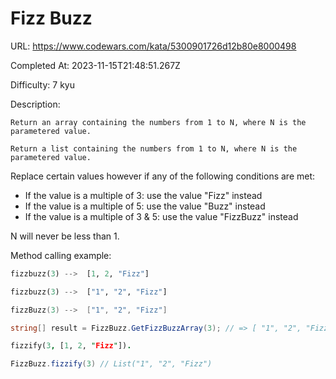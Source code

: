 # Fizz Buzz

URL: https://www.codewars.com/kata/5300901726d12b80e8000498

Completed At: 2023-11-15T21:48:51.267Z

Difficulty: 7 kyu

Description:

~~~if-not:scala
Return an array containing the numbers from 1 to N, where N is the parametered value.
~~~

~~~if:scala
Return a list containing the numbers from 1 to N, where N is the parametered value.
~~~

Replace certain values however if any of the following conditions are met:
* If the value is a multiple of 3: use the value "Fizz" instead
* If the value is a multiple of 5: use the value "Buzz" instead
* If the value is a multiple of 3 & 5: use the value "FizzBuzz" instead

N will never be less than 1.

Method calling example:
```python
fizzbuzz(3) -->  [1, 2, "Fizz"]
```
```haskell
fizzbuzz(3) -->  ["1", "2", "Fizz"]
```
```kotlin
fizzBuzz(3) -->  ["1", "2", "Fizz"]
```
```csharp
string[] result = FizzBuzz.GetFizzBuzzArray(3); // => [ "1", "2", "Fizz" ]
```
```prolog
fizzify(3, [1, 2, "Fizz"]).
```
```scala
FizzBuzz.fizzify(3) // List("1", "2", "Fizz")
```

